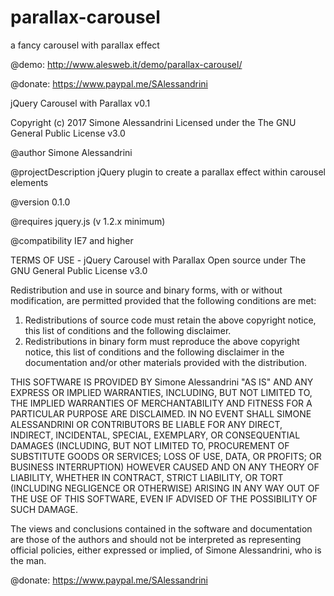 # parallax-carousel
a fancy carousel with parallax effect

@demo: http://www.alesweb.it/demo/parallax-carousel/

@donate: https://www.paypal.me/SAlessandrini

jQuery Carousel with Parallax v0.1

Copyright (c) 2017 Simone Alessandrini
Licensed under the The GNU General Public License v3.0

@author Simone Alessandrini

@projectDescription    jQuery plugin to create a parallax effect within carousel elements
 
@version 0.1.0
 
@requires jquery.js (v 1.2.x minimum)

@compatibility IE7 and higher

TERMS OF USE - jQuery Carousel with Parallax
Open source under The GNU General Public License v3.0

Redistribution and use in source and binary forms, with or without modification, are permitted provided that the following conditions are met:
   1. Redistributions of source code must retain the above copyright notice, this list of conditions and the following disclaimer.
   2. Redistributions in binary form must reproduce the above copyright notice, this list of conditions and the following disclaimer in the documentation and/or other materials provided with the distribution.

THIS SOFTWARE IS PROVIDED BY Simone Alessandrini "AS IS" AND ANY EXPRESS OR IMPLIED WARRANTIES, INCLUDING, BUT NOT LIMITED TO, THE IMPLIED WARRANTIES OF MERCHANTABILITY AND FITNESS FOR A PARTICULAR PURPOSE ARE DISCLAIMED. IN NO EVENT SHALL SIMONE ALESSANDRINI OR CONTRIBUTORS BE LIABLE FOR ANY DIRECT, INDIRECT, INCIDENTAL, SPECIAL, EXEMPLARY, OR CONSEQUENTIAL DAMAGES (INCLUDING, BUT NOT LIMITED TO, PROCUREMENT OF SUBSTITUTE GOODS OR SERVICES; LOSS OF USE, DATA, OR PROFITS; OR BUSINESS INTERRUPTION) HOWEVER CAUSED AND ON ANY THEORY OF LIABILITY, WHETHER IN CONTRACT, STRICT LIABILITY, OR TORT (INCLUDING NEGLIGENCE OR OTHERWISE) ARISING IN ANY WAY OUT OF THE USE OF THIS SOFTWARE, EVEN IF ADVISED OF THE POSSIBILITY OF SUCH DAMAGE.

The views and conclusions contained in the software and documentation are those of the authors and should not be interpreted as representing official policies, either expressed or implied, of Simone Alessandrini, who is the man.

@donate: https://www.paypal.me/SAlessandrini

